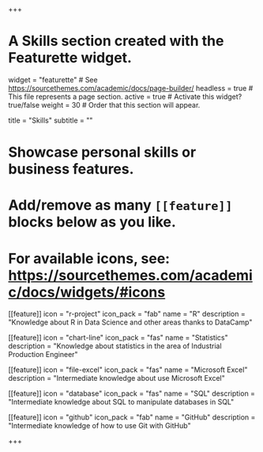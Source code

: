 +++
# A Skills section created with the Featurette widget.
widget = "featurette"  # See https://sourcethemes.com/academic/docs/page-builder/
headless = true  # This file represents a page section.
active = true  # Activate this widget? true/false
weight = 30  # Order that this section will appear.

title = "Skills"
subtitle = ""

# Showcase personal skills or business features.
# 
# Add/remove as many `[[feature]]` blocks below as you like.
# 
# For available icons, see: https://sourcethemes.com/academic/docs/widgets/#icons

[[feature]]
  icon = "r-project"
  icon_pack = "fab"
  name = "R"
  description = "Knowledge about R in Data Science and other areas thanks to DataCamp"
  
[[feature]]
  icon = "chart-line"
  icon_pack = "fas"
  name = "Statistics"
  description = "Knowledge about statistics in the area of Industrial Production Engineer"  
  
[[feature]]
  icon = "file-excel"
  icon_pack = "fas"
  name = "Microsoft Excel"
  description = "Intermediate knowledge about use Microsoft Excel"
  
[[feature]]
  icon = "database"
  icon_pack = "fas"
  name = "SQL"
  description = "Intermediate knowledge about SQL to manipulate databases in SQL"

[[feature]]
  icon = "github"
  icon_pack = "fab"
  name = "GitHub"
  description = "Intermediate knowledge of how to use Git with GitHub"

+++
